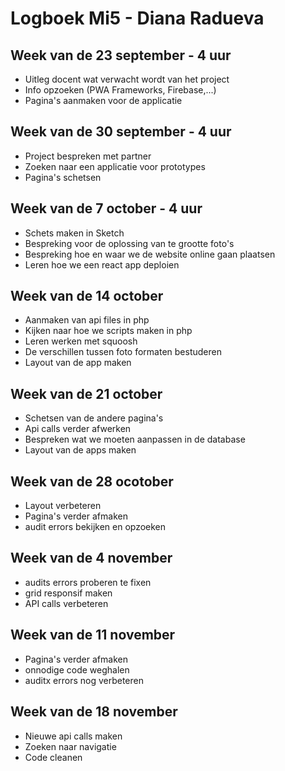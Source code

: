 # Logboek Mi5 - Diana Radueva

## Week van de 23 september - 4 uur
* Uitleg docent wat verwacht wordt van het project
* Info opzoeken (PWA Frameworks, Firebase,...)
* Pagina's aanmaken voor de applicatie

## Week van de 30 september - 4 uur
* Project bespreken met partner
* Zoeken naar een applicatie voor prototypes
* Pagina's schetsen

## Week van de 7 october - 4 uur
* Schets maken in Sketch
* Bespreking voor de oplossing van te grootte foto's
* Bespreking hoe en waar we de website online gaan plaatsen
* Leren hoe we een react app deploien

## Week van de 14 october 
* Aanmaken van api files in php
* Kijken naar hoe we scripts maken in php
* Leren werken met squoosh 
* De verschillen tussen foto formaten bestuderen
* Layout van de app maken

## Week van de 21 october
* Schetsen van de andere pagina's
* Api calls verder afwerken
* Bespreken wat we moeten aanpassen in de database
* Layout van de apps maken

## Week van de 28 ocotober
* Layout verbeteren
* Pagina's verder afmaken
* audit errors bekijken en opzoeken 

## Week van de 4 november
* audits errors proberen te fixen
* grid responsif maken
* API calls verbeteren

## Week van de 11 november
* Pagina's verder afmaken
* onnodige code weghalen
* auditx errors nog verbeteren

## Week van de 18 november
* Nieuwe api calls maken
* Zoeken naar navigatie
* Code cleanen

